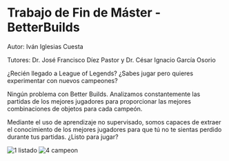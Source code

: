 # Trabajo de Fin de Máster - BetterBuilds
Autor: Iván Iglesias Cuesta

Tutores: Dr. José Francisco Díez Pastor y Dr. César Ignacio García Osorio

¿Recién llegado a League of Legends? ¿Sabes jugar pero quieres experimentar con nuevos campeones?

Ningún problema con Better Builds. Analizamos constantemente las partidas de los mejores jugadores para proporcionar las mejores combinaciones de objetos para cada campeón.

Mediante el uso de aprendizaje no supervisado, somos capaces de extraer el conocimiento de los mejores jugadores para que tú no te sientas perdido durante tus partidas. ¿Listo para jugar?

![1 listado](https://user-images.githubusercontent.com/23051845/133630653-6f9eb4f3-40c7-4696-a54c-0adbb82ec127.png)
![4 campeon](https://user-images.githubusercontent.com/23051845/133630668-746c302d-b096-4024-8d7a-9f35ab27caa1.png)
